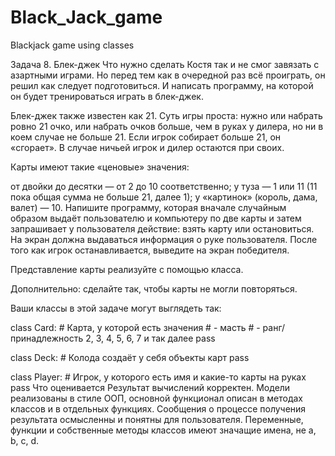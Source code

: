 # Black_Jack_game
Blackjack game using classes 

Задача 8. Блек-джек
Что нужно сделать
Костя так и не смог завязать с азартными играми. Но перед тем как в очередной раз всё проиграть, он решил как следует подготовиться. И написать программу, на которой он будет тренироваться играть в блек-джек.

Блек-джек также известен как 21. Суть игры проста: нужно или набрать ровно 21 очко, или набрать очков больше, чем в руках у дилера, но ни в коем случае не больше 21. Если игрок собирает больше 21, он «сгорает». В случае ничьей игрок и дилер остаются при своих.

Карты имеют такие «ценовые» значения:

от двойки до десятки — от 2 до 10 соответственно;
у туза — 1 или 11 (11 пока общая сумма не больше 21, далее 1);
у «картинок» (король, дама, валет) — 10.
Напишите программу, которая вначале случайным образом выдаёт пользователю и компьютеру по две карты и затем запрашивает у пользователя действие: взять карту или остановиться. На экран должна выдаваться информация о руке пользователя. После того как игрок останавливается, выведите на экран победителя.

Представление карты реализуйте с помощью класса.

Дополнительно: сделайте так, чтобы карты не могли повторяться.

Ваши классы в этой задаче могут выглядеть так:

class Card:
    #  Карта, у которой есть значения
    #   - масть
    #   - ранг/принадлежность 2, 3, 4, 5, 6, 7 и так далее
    pass

class Deck:
    #  Колода создаёт у себя объекты карт
    pass

class Player:
    #  Игрок, у которого есть имя и какие-то карты на руках
    pass
Что оценивается
Результат вычислений корректен.
Модели реализованы в стиле ООП, основной функционал описан в методах классов и в отдельных функциях.
Сообщения о процессе получения результата осмысленны и понятны для пользователя.
Переменные, функции и собственные методы классов имеют значащие имена, не a, b, c, d.
